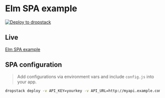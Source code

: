 # Elm SPA example

[![Deploy to dropstack](https://deploy.cloud.dropstack.run/button.svg)](https://deploy.cloud.dropstack.run?repo=https://github.com/CodeCommission/dropstack-examples/tree/master/elm-example)

## Live

[Elm SPA example](https://elm-example.cloud.dropstack.run)

## SPA configuration

> Add configurations via environment vars and include `config.js` into your app.

```bash
dropstack deploy -v API_KEY=yourkey -v API_URL=http://myapi.example.com -v CONFIG_VARS=API_URL,API_KEY
```
